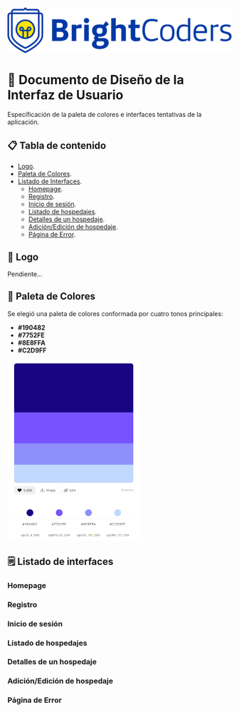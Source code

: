 ![BrightCoders Logo](../img/logo.png)

# 🏨 Documento de Diseño de la Interfaz de Usuario
Especificación de la paleta de colores e interfaces tentativas de la aplicación.

## 📋 Tabla de contenido
- [Logo](#-logo).
- [Paleta de Colores](#-paleta-de-colores).
- [Listado de Interfaces](#-listado-de-interfaces).
    - [Homepage](#homepage).
    - [Registro](#registro).
    - [Inicio de sesión](#inicio-de-sesión).
    - [Listado de hospedajes](#listado-de-hospedajes).
    - [Detalles de un hospedaje](#detalles-de-un-hospedaje).
    - [Adición/Edición de hospedaje](#adición/edición-de-hospedaje).
    - [Página de Error](#página-de-error).

## 💭 Logo
Pendiente...

## 🎨 Paleta de Colores
Se elegió una paleta de colores conformada por cuatro tonos principales:
- **#190482**
- **#7752FE**
- **#8E8FFA**
- **#C2D9FF**

<img src="../img/color_palette.png" width="300" alt="Paleta de Colores">

## 🗒️ Listado de interfaces
### Homepage
### Registro
### Inicio de sesión
### Listado de hospedajes
### Detalles de un hospedaje
### Adición/Edición de hospedaje
### Página de Error